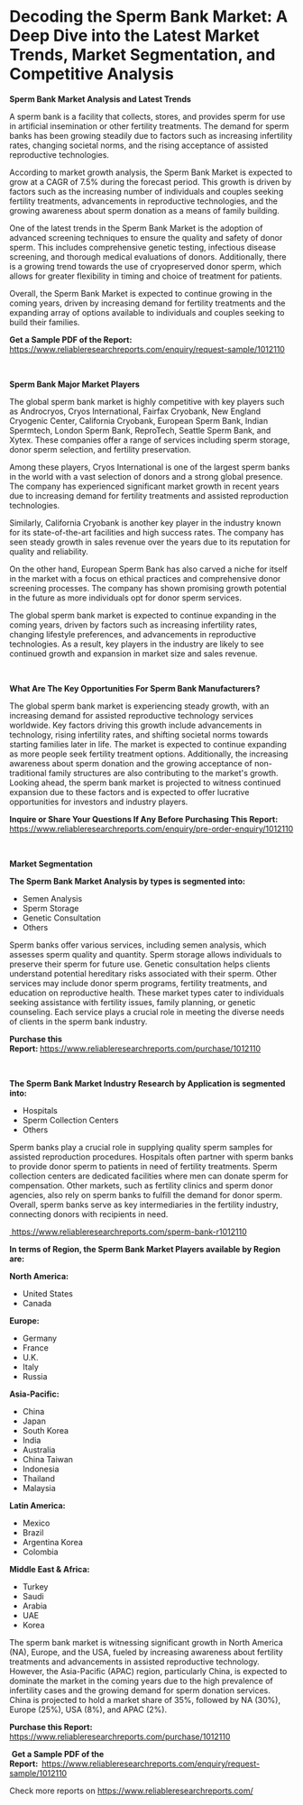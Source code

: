 <p><h1>Decoding the Sperm Bank Market: A Deep Dive into the Latest Market Trends, Market Segmentation, and Competitive Analysis</h1></p><p><strong>Sperm Bank Market Analysis and Latest Trends</strong></p>
<p><p>A sperm bank is a facility that collects, stores, and provides sperm for use in artificial insemination or other fertility treatments. The demand for sperm banks has been growing steadily due to factors such as increasing infertility rates, changing societal norms, and the rising acceptance of assisted reproductive technologies.</p><p>According to market growth analysis, the Sperm Bank Market is expected to grow at a CAGR of 7.5% during the forecast period. This growth is driven by factors such as the increasing number of individuals and couples seeking fertility treatments, advancements in reproductive technologies, and the growing awareness about sperm donation as a means of family building.</p><p>One of the latest trends in the Sperm Bank Market is the adoption of advanced screening techniques to ensure the quality and safety of donor sperm. This includes comprehensive genetic testing, infectious disease screening, and thorough medical evaluations of donors. Additionally, there is a growing trend towards the use of cryopreserved donor sperm, which allows for greater flexibility in timing and choice of treatment for patients.</p><p>Overall, the Sperm Bank Market is expected to continue growing in the coming years, driven by increasing demand for fertility treatments and the expanding array of options available to individuals and couples seeking to build their families.</p></p>
<p><strong>Get a Sample PDF of the Report:&nbsp;</strong> <a href="https://www.reliableresearchreports.com/enquiry/request-sample/1012110">https://www.reliableresearchreports.com/enquiry/request-sample/1012110</a></p>
<p>&nbsp;</p>
<p><strong>Sperm Bank Major Market Players</strong></p>
<p><p>The global sperm bank market is highly competitive with key players such as Androcryos, Cryos International, Fairfax Cryobank, New England Cryogenic Center, California Cryobank, European Sperm Bank, Indian Spermtech, London Sperm Bank, ReproTech, Seattle Sperm Bank, and Xytex. These companies offer a range of services including sperm storage, donor sperm selection, and fertility preservation.</p><p>Among these players, Cryos International is one of the largest sperm banks in the world with a vast selection of donors and a strong global presence. The company has experienced significant market growth in recent years due to increasing demand for fertility treatments and assisted reproduction technologies.</p><p>Similarly, California Cryobank is another key player in the industry known for its state-of-the-art facilities and high success rates. The company has seen steady growth in sales revenue over the years due to its reputation for quality and reliability.</p><p>On the other hand, European Sperm Bank has also carved a niche for itself in the market with a focus on ethical practices and comprehensive donor screening processes. The company has shown promising growth potential in the future as more individuals opt for donor sperm services.</p><p>The global sperm bank market is expected to continue expanding in the coming years, driven by factors such as increasing infertility rates, changing lifestyle preferences, and advancements in reproductive technologies. As a result, key players in the industry are likely to see continued growth and expansion in market size and sales revenue.</p></p>
<p>&nbsp;</p>
<p><strong>What Are The Key Opportunities For Sperm Bank Manufacturers?</strong></p>
<p><p>The global sperm bank market is experiencing steady growth, with an increasing demand for assisted reproductive technology services worldwide. Key factors driving this growth include advancements in technology, rising infertility rates, and shifting societal norms towards starting families later in life. The market is expected to continue expanding as more people seek fertility treatment options. Additionally, the increasing awareness about sperm donation and the growing acceptance of non-traditional family structures are also contributing to the market's growth. Looking ahead, the sperm bank market is projected to witness continued expansion due to these factors and is expected to offer lucrative opportunities for investors and industry players.</p></p>
<p><strong>Inquire or Share Your Questions If Any Before Purchasing This Report:</strong> <a href="https://www.reliableresearchreports.com/enquiry/pre-order-enquiry/1012110">https://www.reliableresearchreports.com/enquiry/pre-order-enquiry/1012110</a></p>
<p>&nbsp;</p>
<p><strong>Market Segmentation</strong></p>
<p><strong>The Sperm Bank Market Analysis by types is segmented into:</strong></p>
<p><ul><li>Semen Analysis</li><li>Sperm Storage</li><li>Genetic Consultation</li><li>Others</li></ul></p>
<p><p>Sperm banks offer various services, including semen analysis, which assesses sperm quality and quantity. Sperm storage allows individuals to preserve their sperm for future use. Genetic consultation helps clients understand potential hereditary risks associated with their sperm. Other services may include donor sperm programs, fertility treatments, and education on reproductive health. These market types cater to individuals seeking assistance with fertility issues, family planning, or genetic counseling. Each service plays a crucial role in meeting the diverse needs of clients in the sperm bank industry.</p></p>
<p><strong>Purchase this Report:&nbsp;</strong><a href="https://www.reliableresearchreports.com/purchase/1012110">https://www.reliableresearchreports.com/purchase/1012110</a></p>
<p>&nbsp;</p>
<p><strong>The Sperm Bank Market Industry Research by Application is segmented into:</strong></p>
<p><ul><li>Hospitals</li><li>Sperm Collection Centers</li><li>Others</li></ul></p>
<p><p>Sperm banks play a crucial role in supplying quality sperm samples for assisted reproduction procedures. Hospitals often partner with sperm banks to provide donor sperm to patients in need of fertility treatments. Sperm collection centers are dedicated facilities where men can donate sperm for compensation. Other markets, such as fertility clinics and sperm donor agencies, also rely on sperm banks to fulfill the demand for donor sperm. Overall, sperm banks serve as key intermediaries in the fertility industry, connecting donors with recipients in need.</p></p>
<p><a href="https://www.reliableresearchreports.com/sperm-bank-r1012110">&nbsp;https://www.reliableresearchreports.com/sperm-bank-r1012110</a></p>
<p><strong>In terms of Region, the Sperm Bank Market Players available by Region are:</strong></p>
<p>
    <p> <strong> North America: </strong>
        <ul>
            <li>United States</li>
            <li>Canada</li>
        </ul>
        </p> 
    <p> <strong> Europe: </strong>
        <ul>
            <li>Germany</li>
            <li>France</li>
            <li>U.K.</li>
            <li>Italy</li>
            <li>Russia</li>
        </ul>
        </p> 
    <p> <strong> Asia-Pacific: </strong>
        <ul>
            <li>China</li>
            <li>Japan</li>
            <li>South Korea</li>
            <li>India</li>
            <li>Australia</li>
            <li>China Taiwan</li>
            <li>Indonesia</li>
            <li>Thailand</li>
            <li>Malaysia</li>
        </ul>
        </p> 
    <p> <strong> Latin America: </strong>
        <ul>
            <li>Mexico</li>
            <li>Brazil</li>
            <li>Argentina Korea</li>
            <li>Colombia</li>
        </ul>
        </p> 
    <p> <strong> Middle East & Africa: </strong>
        <ul>
            <li>Turkey</li>
            <li>Saudi</li>
            <li>Arabia</li>
            <li>UAE</li>
            <li>Korea</li>
        </ul>
    </p>
    </p>
<p><p>The sperm bank market is witnessing significant growth in North America (NA), Europe, and the USA, fueled by increasing awareness about fertility treatments and advancements in assisted reproductive technology. However, the Asia-Pacific (APAC) region, particularly China, is expected to dominate the market in the coming years due to the high prevalence of infertility cases and the growing demand for sperm donation services. China is projected to hold a market share of 35%, followed by NA (30%), Europe (25%), USA (8%), and APAC (2%).</p></p>
<p><strong>Purchase this Report: </strong><a href="https://www.reliableresearchreports.com/purchase/1012110">https://www.reliableresearchreports.com/purchase/1012110</a></p>
<p>&nbsp;<strong>Get a Sample PDF of the Report:&nbsp;&nbsp;</strong><a href="https://www.reliableresearchreports.com/enquiry/request-sample/1012110">https://www.reliableresearchreports.com/enquiry/request-sample/1012110</a></p>
<p><strong></strong></p>
<p>Check more reports on <a href="https://www.reliableresearchreports.com/">https://www.reliableresearchreports.com/</a></p>